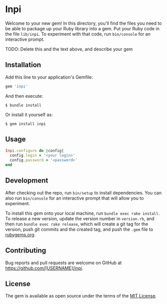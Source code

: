 # Inpi

Welcome to your new gem! In this directory, you'll find the files you need to be able to package up your Ruby library into a gem. Put your Ruby code in the file `lib/inpi`. To experiment with that code, run `bin/console` for an interactive prompt.

TODO: Delete this and the text above, and describe your gem

## Installation

Add this line to your application's Gemfile:

```ruby
gem 'inpi'
```

And then execute:

    $ bundle install

Or install it yourself as:

    $ gem install inpi

## Usage

```ruby
Inpi.configure do |config|
  config.login = '<your login>'
  config.password = '<password>'
end
```

## Development

After checking out the repo, run `bin/setup` to install dependencies. You can also run `bin/console` for an interactive prompt that will allow you to experiment.

To install this gem onto your local machine, run `bundle exec rake install`. To release a new version, update the version number in `version.rb`, and then run `bundle exec rake release`, which will create a git tag for the version, push git commits and the created tag, and push the `.gem` file to [rubygems.org](https://rubygems.org).

## Contributing

Bug reports and pull requests are welcome on GitHub at https://github.com/[USERNAME]/inpi.

## License

The gem is available as open source under the terms of the [MIT License](https://opensource.org/licenses/MIT).
